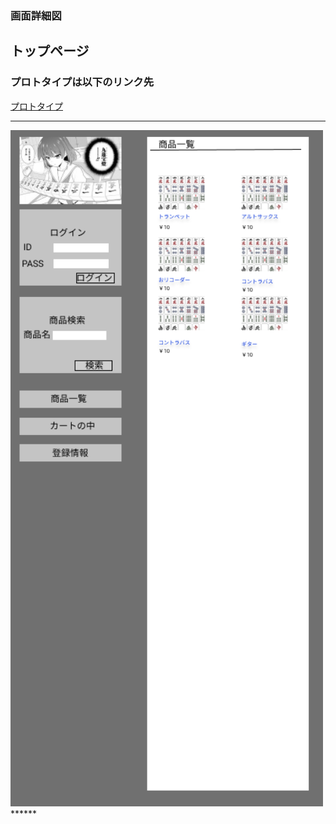 ### 画面詳細図
## トップページ
### プロトタイプは以下のリンク先
[プロトタイプ](https://www.figma.com/file/hAF4Gu8XmWgCCV0TzuABQi/Untitled?node-id=0%3A1)
******
<img src="../img/iPhone 11 Pro Max - 1.png" width="500"> 
******
